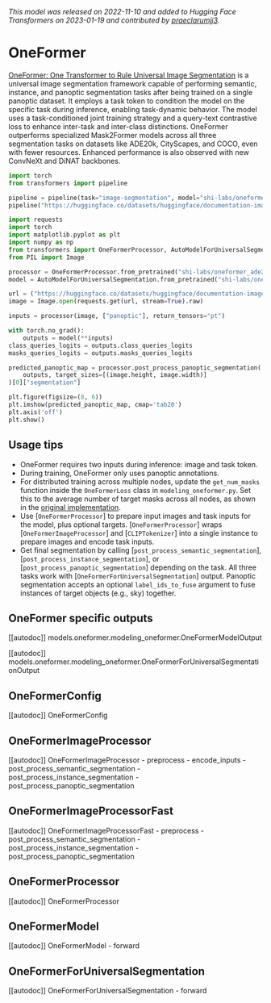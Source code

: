<!--Copyright 2022 The HuggingFace Team. All rights reserved.

Licensed under the Apache License, Version 2.0 (the "License"); you may not use this file except in compliance with
the License. You may obtain a copy of the License at

http://www.apache.org/licenses/LICENSE-2.0

Unless required by applicable law or agreed to in writing, software distributed under the License is distributed on
an "AS IS" BASIS, WITHOUT WARRANTIES OR CONDITIONS OF ANY KIND, either express or implied. See the License for the
specific language governing permissions and limitations under the License.

⚠️ Note that this file is in Markdown but contain specific syntax for our doc-builder (similar to MDX) that may not be
rendered properly in your Markdown viewer.

-->
*This model was released on 2022-11-10 and added to Hugging Face Transformers on 2023-01-19 and contributed by [praeclarumjj3](https://huggingface.co/praeclarumjj3).*

# OneFormer

[OneFormer: One Transformer to Rule Universal Image Segmentation](https://huggingface.co/papers/2211.06220) is a universal image segmentation framework capable of performing semantic, instance, and panoptic segmentation tasks after being trained on a single panoptic dataset. It employs a task token to condition the model on the specific task during inference, enabling task-dynamic behavior. The model uses a task-conditioned joint training strategy and a query-text contrastive loss to enhance inter-task and inter-class distinctions. OneFormer outperforms specialized Mask2Former models across all three segmentation tasks on datasets like ADE20k, CityScapes, and COCO, even with fewer resources. Enhanced performance is also observed with new ConvNeXt and DiNAT backbones.

<hfoptions id="usage">
<hfoption id="Pipeline">

```py
import torch
from transformers import pipeline

pipeline = pipeline(task="image-segmentation", model="shi-labs/oneformer_ade20k_swin_tiny", dtype="auto")
pipeline("https://huggingface.co/datasets/huggingface/documentation-images/resolve/main/pipeline-cat-chonk.jpeg")
```

</hfoption>
<hfoption id="AutoModel">

```py
import requests
import torch
import matplotlib.pyplot as plt
import numpy as np
from transformers import OneFormerProcessor, AutoModelForUniversalSegmentation
from PIL import Image

processor = OneFormerProcessor.from_pretrained("shi-labs/oneformer_ade20k_swin_tiny")
model = AutoModelForUniversalSegmentation.from_pretrained("shi-labs/oneformer_ade20k_swin_tiny", dtype="auto")

url = ("https://huggingface.co/datasets/huggingface/documentation-images/resolve/main/pipeline-cat-chonk.jpeg")
image = Image.open(requests.get(url, stream=True).raw)

inputs = processor(image, ["panoptic"], return_tensors="pt")

with torch.no_grad():
    outputs = model(**inputs)
class_queries_logits = outputs.class_queries_logits
masks_queries_logits = outputs.masks_queries_logits

predicted_panoptic_map = processor.post_process_panoptic_segmentation(
    outputs, target_sizes=[(image.height, image.width)]
)[0]["segmentation"]

plt.figure(figsize=(8, 6))
plt.imshow(predicted_panoptic_map, cmap='tab20')
plt.axis('off')
plt.show()
```

</hfoption>
</hfoptions>

## Usage tips

- OneFormer requires two inputs during inference: image and task token.
- During training, OneFormer only uses panoptic annotations.
- For distributed training across multiple nodes, update the `get_num_masks` function inside the `OneFormerLoss` class in `modeling_oneformer.py`. Set this to the average number of target masks across all nodes, as shown in the [original implementation](https://github.com/SHI-Labs/OneFormer/blob/main/oneformer/modeling/oneformer.py#L1000).
- Use [`OneFormerProcessor`] to prepare input images and task inputs for the model, plus optional targets. [`OneFormerProcessor`] wraps [`OneFormerImageProcessor`] and [`CLIPTokenizer`] into a single instance to prepare images and encode task inputs.
- Get final segmentation by calling [`post_process_semantic_segmentation`], [`post_process_instance_segmentation`], or [`post_process_panoptic_segmentation`] depending on the task. All three tasks work with [`OneFormerForUniversalSegmentation`] output. Panoptic segmentation accepts an optional `label_ids_to_fuse` argument to fuse instances of target objects (e.g., sky) together.

## OneFormer specific outputs

[[autodoc]] models.oneformer.modeling_oneformer.OneFormerModelOutput

[[autodoc]] models.oneformer.modeling_oneformer.OneFormerForUniversalSegmentationOutput

## OneFormerConfig

[[autodoc]] OneFormerConfig

## OneFormerImageProcessor

[[autodoc]] OneFormerImageProcessor
    - preprocess
    - encode_inputs
    - post_process_semantic_segmentation
    - post_process_instance_segmentation
    - post_process_panoptic_segmentation

## OneFormerImageProcessorFast

[[autodoc]] OneFormerImageProcessorFast
    - preprocess
    - post_process_semantic_segmentation
    - post_process_instance_segmentation
    - post_process_panoptic_segmentation

## OneFormerProcessor

[[autodoc]] OneFormerProcessor

## OneFormerModel

[[autodoc]] OneFormerModel
    - forward

## OneFormerForUniversalSegmentation

[[autodoc]] OneFormerForUniversalSegmentation
    - forward
    

